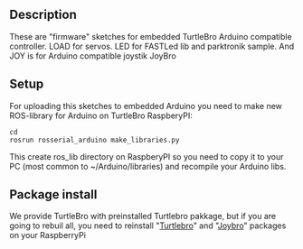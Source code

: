 ## Description

These are "firmware" sketches for embedded TurtleBro Arduino compatible controller. LOAD for servos. LED for FASTLed lib and parktronik sample. And JOY is for Arduino compatible joystik JoyBro

## Setup

For uploading this sketches to embedded Arduino you need to make new ROS-library for Arduino on TurtleBro RaspberyPI:
```
cd 
rosrun rosserial_arduino make_libraries.py
```
This create ros_lib directory on RaspberyPI so you need to copy it to your PC (most common to ~/Arduino/libraries) and recompile your Arduino libs.

## Package install

We provide TurtleBro with preinstalled Turtlebro pakkage, but if you are going to rebuil all, you need to reinstall  "[Turtlebro](https://github.com/voltbro/turtlebro)" and "[Joybro](https://github.com/voltbro/joybro)" packages on your RaspberryPi
